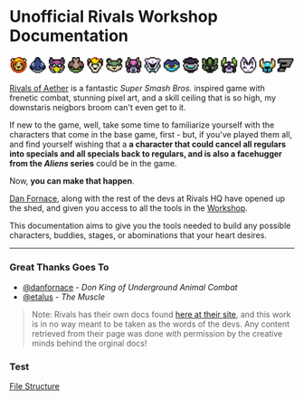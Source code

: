 # Unofficial Rivals Workshop Documentation

![](banner.png)

[Rivals of Aether](https://store.steampowered.com/app/383980/Rivals_of_Aether/) is a fantastic _Super Smash Bros._ inspired game with frenetic combat, stunning pixel art, and a skill ceiling that is so high, my downstaris neigbors broom can't even get to it.

If new to the game, well, take some time to familiarize yourself with the characters that come in the base game, first - but, if you've played them all, and find yourself wishing that a **a character that could cancel all regulars into specials and all specials back to regulars, and is also a facehugger from the _Aliens_ series** could be in the game.

Now, **you can make that happen**.

[Dan Fornace](https://danfornace.com), along with the rest of the devs at Rivals HQ have opened up the shed, and given you access to all the tools in the [Workshop](https://steamcommunity.com/app/383980/workshop/). 

This documentation aims to give you the tools needed to build any possible characters, buddies, stages, or abominations that your heart desires. 

--- 

### Great Thanks Goes To


+ [@danfornace](https://twitter.com/DanFornace) - _Don King of Underground Animal Combat_
+ [@etalus](https://twitter.com/Etalus) - _The Muscle_

> Note: Rivals has their own docs found [here at their site](https://rivalsofaether.com/workshop), and this work is in no way meant to be taken as the words of the devs. Any content retrieved from their page was done with permission by the creative minds behind the orginal docs!


### Test

[File Structure](/intro/beginner#workshop-item-elements)




